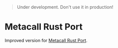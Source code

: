 > Under development. Don't use it in production!

# Metacall Rust Port
Improved version for [Metacall Rust Port](https://github.com/metacall/core/tree/develop/source/ports/rs_port).
